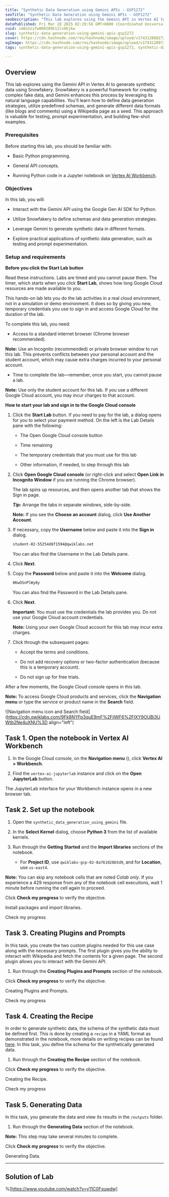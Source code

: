 ```yaml
---
title: "Synthetic Data Generation using Gemini APIs - GSP1272"
seoTitle: "Synthetic Data Generation using Gemini APIs - GSP1272"
seoDescription: "This lab explores using the Gemini API in Vertex AI to generate synthetic data using Snowfakery. Snowfakery is a powerful framework for creating complex fak"
datePublished: Fri Mar 28 2025 02:29:58 GMT+0000 (Coordinated Universal Time)
cuid: cm8s5zzfw000209k11lv6bjkw
slug: synthetic-data-generation-using-gemini-apis-gsp1272
cover: https://cdn.hashnode.com/res/hashnode/image/upload/v1743128882723/adac1f25-0e71-4195-a5a8-e1b935da4a68.png
ogImage: https://cdn.hashnode.com/res/hashnode/image/upload/v1743128973253/76071f26-54ad-4d27-ac3d-0b25ebd2039c.png
tags: synthetic-data-generation-using-gemini-apis-gsp1272, synthetic-data-generation-using-gemini-apis, gsp1272

---
```


## **Overview**

This lab explores using the Gemini API in Vertex AI to generate synthetic data using Snowfakery. Snowfakery is a powerful framework for creating complex fake data, and Gemini enhances this process by leveraging its natural language capabilities. You'll learn how to define data generation strategies, utilize predefined schemas, and generate different data formats (like blogs and comments) using a Wikipedia page as a seed. This approach is valuable for testing, prompt experimentation, and building few-shot examples.

### Prerequisites

Before starting this lab, you should be familiar with:

* Basic Python programming.
    
* General API concepts.
    
* Running Python code in a Jupyter notebook on [Vertex AI Workbench](https://cloud.google.com/vertex-ai/docs/workbench/introduction).
    

### **Objectives**

In this lab, you will:

* Interact with the Gemini API using the Google Gen AI SDK for Python.
    
* Utilize Snowfakery to define schemas and data generation strategies.
    
* Leverage Gemini to generate synthetic data in different formats.
    
* Explore practical applications of synthetic data generation, such as testing and prompt experimentation.
    

### **Setup and requirements**

**Before you click the Start Lab button**

Read these instructions. Labs are timed and you cannot pause them. The timer, which starts when you click **Start Lab**, shows how long Google Cloud resources are made available to you.

This hands-on lab lets you do the lab activities in a real cloud environment, not in a simulation or demo environment. It does so by giving you new, temporary credentials you use to sign in and access Google Cloud for the duration of the lab.

To complete this lab, you need:

* Access to a standard internet browser (Chrome browser recommended).
    

**Note:** Use an Incognito (recommended) or private browser window to run this lab. This prevents conflicts between your personal account and the student account, which may cause extra charges incurred to your personal account.

* Time to complete the lab—remember, once you start, you cannot pause a lab.
    

**Note:** Use only the student account for this lab. If you use a different Google Cloud account, you may incur charges to that account.

**How to start your lab and sign in to the Google Cloud console**

1. Click the **Start Lab** button. If you need to pay for the lab, a dialog opens for you to select your payment method. On the left is the Lab Details pane with the following:
    
    * The Open Google Cloud console button
        
    * Time remaining
        
    * The temporary credentials that you must use for this lab
        
    * Other information, if needed, to step through this lab
        
2. Click **Open Google Cloud console** (or right-click and select **Open Link in Incognito Window** if you are running the Chrome browser).
    
    The lab spins up resources, and then opens another tab that shows the Sign in page.
    
    ***Tip:*** Arrange the tabs in separate windows, side-by-side.
    
    **Note:** If you see the **Choose an account** dialog, click **Use Another Account**.
    
3. If necessary, copy the **Username** below and paste it into the **Sign in** dialog.
    
    ```apache
    student-02-55254d8f1594@qwiklabs.net
    ```
    
    You can also find the Username in the Lab Details pane.
    
4. Click **Next**.
    
5. Copy the **Password** below and paste it into the **Welcome** dialog.
    
    ```apache
    0KwOSnPlWy8y
    ```
    
    You can also find the Password in the Lab Details pane.
    
6. Click **Next**.
    
    **Important:** You must use the credentials the lab provides you. Do not use your Google Cloud account credentials.
    
    **Note:** Using your own Google Cloud account for this lab may incur extra charges.
    
7. Click through the subsequent pages:
    
    * Accept the terms and conditions.
        
    * Do not add recovery options or two-factor authentication (because this is a temporary account).
        
    * Do not sign up for free trials.
        

After a few moments, the Google Cloud console opens in this tab.

**Note:** To access Google Cloud products and services, click the **Navigation menu** or type the service or product name in the **Search** field.

![Navigation menu icon and Search field](https://cdn.qwiklabs.com/9Fk8NYFp3quE9mF%2FilWF6%2FlXY9OUBi3UWtb2Ne4uXNU%3D align="left")

## **Task 1. Open the notebook in Vertex AI Workbench**

1. In the Google Cloud console, on the **Navigation menu** (), click **Vertex AI &gt; Workbench**.
    
2. Find the `vertex-ai-jupyterlab` instance and click on the **Open JupyterLab** button.
    

The JupyterLab interface for your Workbench instance opens in a new browser tab.

## **Task 2. Set up the notebook**

1. Open the `synthetic_data_generation_using_gemini` file.
    
2. In the **Select Kernel** dialog, choose **Python 3** from the list of available kernels.
    
3. Run through the **Getting Started** and the **Import libraries** sections of the notebook.
    
    * For **Project ID**, use `qwiklabs-gcp-02-8a761028b5d9`, and for **Location**, use `us-east4`.
        

**Note:** You can skip any notebook cells that are noted *Colab only*. If you experience a 429 response from any of the notebook cell executions, wait 1 minute before running the cell again to proceed.

Click **Check my progress** to verify the objective.

Install packages and import libraries.

Check my progress

## **Task 3. Creating Plugins and Prompts**

In this task, you create the two custom plugins needed for this use case along with the necessary prompts. The first plugin gives you the ability to interact with Wikipedia and fetch the contents for a given page. The second plugin allows you to interact with the Gemini API.

1. Run through the **Creating Plugins and Prompts** section of the notebook.
    

Click **Check my progress** to verify the objective.

Creating Plugins and Prompts.

Check my progress

## **Task 4. Creating the Recipe**

In order to generate synthetic data, the schema of the synthetic data must be defined first. This is done by creating a `recipe` in a YAML format as demonstrated in the notebook, more details on writing recipes can be found [here](https://snowfakery.readthedocs.io/en/latest/#central-concepts). In this task, you define the schema for the synthetically generated data.

1. Run through the **Creating the Recipe** section of the notebook.
    

Click **Check my progress** to verify the objective.

Creating the Recipe.

Check my progress

## **Task 5. Generating Data**

In this task, you generate the data and view its results in the `/outputs` folder.

1. Run through the **Generating Data** section of the notebook.
    

**Note:** This step may take several minutes to complete.

Click **Check my progress** to verify the objective.

Generating Data.

---

## Solution of Lab

%[https://www.youtube.com/watch?v=y11C0Fsuwdw]
